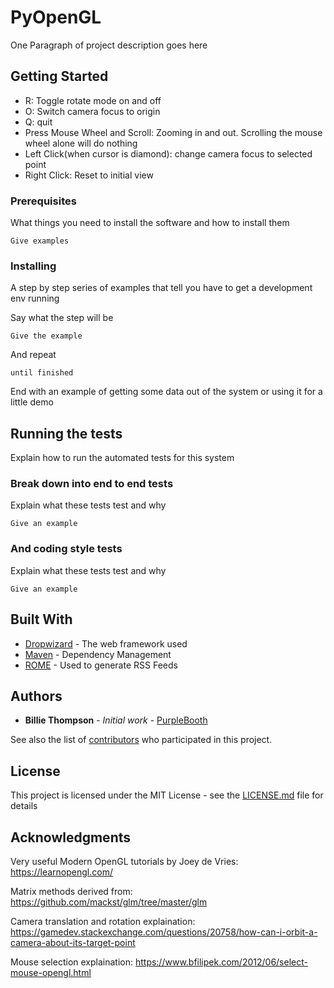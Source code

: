 # PyOpenGL

One Paragraph of project description goes here

## Getting Started

* R: Toggle rotate mode on and off
* O: Switch camera focus to origin
* Q: quit
* Press Mouse Wheel and Scroll: Zooming in and out. Scrolling the mouse wheel alone will do nothing 
* Left Click(when cursor is diamond): change camera focus to selected point
* Right Click: Reset to initial view

### Prerequisites

What things you need to install the software and how to install them

```
Give examples
```

### Installing

A step by step series of examples that tell you have to get a development env running

Say what the step will be

```
Give the example
```

And repeat

```
until finished
```

End with an example of getting some data out of the system or using it for a little demo

## Running the tests

Explain how to run the automated tests for this system

### Break down into end to end tests

Explain what these tests test and why

```
Give an example
```

### And coding style tests

Explain what these tests test and why

```
Give an example
```

## Built With

* [Dropwizard](http://www.dropwizard.io/1.0.2/docs/) - The web framework used
* [Maven](https://maven.apache.org/) - Dependency Management
* [ROME](https://rometools.github.io/rome/) - Used to generate RSS Feeds



## Authors

* **Billie Thompson** - *Initial work* - [PurpleBooth](https://github.com/PurpleBooth)

See also the list of [contributors](https://github.com/your/project/contributors) who participated in this project.

## License

This project is licensed under the MIT License - see the [LICENSE.md](LICENSE.md) file for details

## Acknowledgments

Very useful Modern OpenGL tutorials by Joey de Vries: https://learnopengl.com/

Matrix methods derived from: https://github.com/mackst/glm/tree/master/glm

Camera translation and rotation explaination: https://gamedev.stackexchange.com/questions/20758/how-can-i-orbit-a-camera-about-its-target-point

Mouse selection explaination: https://www.bfilipek.com/2012/06/select-mouse-opengl.html

